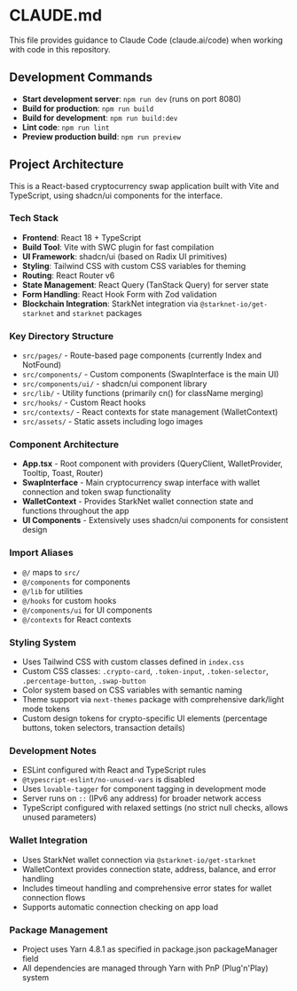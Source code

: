 # CLAUDE.md

This file provides guidance to Claude Code (claude.ai/code) when working with code in this repository.

## Development Commands

- **Start development server**: `npm run dev` (runs on port 8080)
- **Build for production**: `npm run build`
- **Build for development**: `npm run build:dev`
- **Lint code**: `npm run lint`
- **Preview production build**: `npm run preview`

## Project Architecture

This is a React-based cryptocurrency swap application built with Vite and TypeScript, using shadcn/ui components for the interface.

### Tech Stack
- **Frontend**: React 18 + TypeScript
- **Build Tool**: Vite with SWC plugin for fast compilation
- **UI Framework**: shadcn/ui (based on Radix UI primitives)
- **Styling**: Tailwind CSS with custom CSS variables for theming
- **Routing**: React Router v6
- **State Management**: React Query (TanStack Query) for server state
- **Form Handling**: React Hook Form with Zod validation
- **Blockchain Integration**: StarkNet integration via `@starknet-io/get-starknet` and `starknet` packages

### Key Directory Structure
- `src/pages/` - Route-based page components (currently Index and NotFound)
- `src/components/` - Custom components (SwapInterface is the main UI)
- `src/components/ui/` - shadcn/ui component library
- `src/lib/` - Utility functions (primarily cn() for className merging)
- `src/hooks/` - Custom React hooks
- `src/contexts/` - React contexts for state management (WalletContext)
- `src/assets/` - Static assets including logo images

### Component Architecture
- **App.tsx** - Root component with providers (QueryClient, WalletProvider, Tooltip, Toast, Router)
- **SwapInterface** - Main cryptocurrency swap interface with wallet connection and token swap functionality
- **WalletContext** - Provides StarkNet wallet connection state and functions throughout the app
- **UI Components** - Extensively uses shadcn/ui components for consistent design

### Import Aliases
- `@/` maps to `src/`
- `@/components` for components
- `@/lib` for utilities  
- `@/hooks` for custom hooks
- `@/components/ui` for UI components
- `@/contexts` for React contexts

### Styling System
- Uses Tailwind CSS with custom classes defined in `index.css`
- Custom CSS classes: `.crypto-card`, `.token-input`, `.token-selector`, `.percentage-button`, `.swap-button`
- Color system based on CSS variables with semantic naming
- Theme support via `next-themes` package with comprehensive dark/light mode tokens
- Custom design tokens for crypto-specific UI elements (percentage buttons, token selectors, transaction details)

### Development Notes
- ESLint configured with React and TypeScript rules
- `@typescript-eslint/no-unused-vars` is disabled
- Uses `lovable-tagger` for component tagging in development mode
- Server runs on `::` (IPv6 any address) for broader network access
- TypeScript configured with relaxed settings (no strict null checks, allows unused parameters)

### Wallet Integration
- Uses StarkNet wallet connection via `@starknet-io/get-starknet`
- WalletContext provides connection state, address, balance, and error handling
- Includes timeout handling and comprehensive error states for wallet connection flows
- Supports automatic connection checking on app load

### Package Management
- Project uses Yarn 4.8.1 as specified in package.json packageManager field
- All dependencies are managed through Yarn with PnP (Plug'n'Play) system